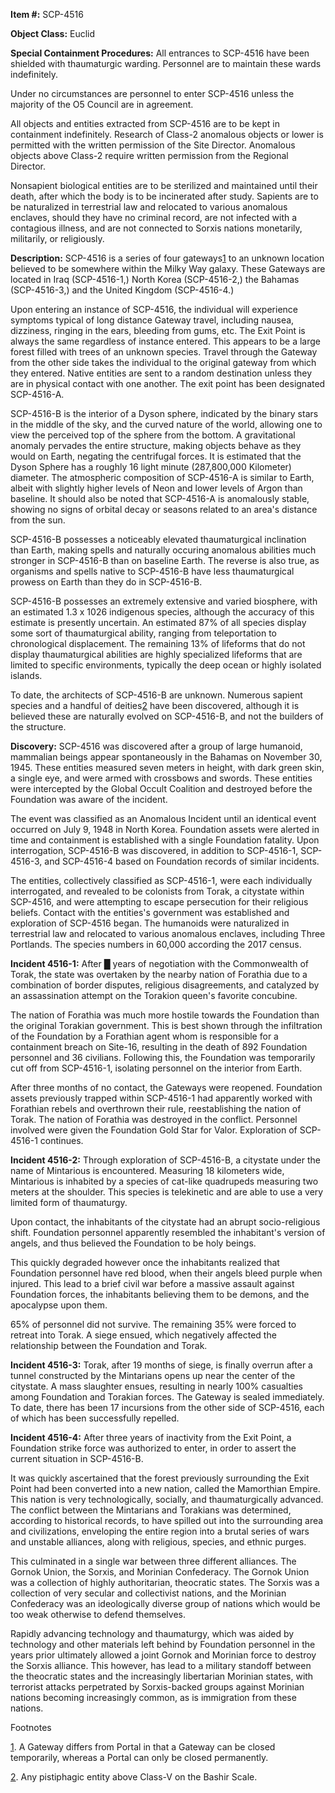 **Item #:** SCP-4516

**Object Class:** Euclid

**Special Containment Procedures:** All entrances to SCP-4516 have been shielded with thaumaturgic warding. Personnel are to maintain these wards indefinitely.

Under no circumstances are personnel to enter SCP-4516 unless the majority of the O5 Council are in agreement.

All objects and entities extracted from SCP-4516 are to be kept in containment indefinitely. Research of Class-2 anomalous objects or lower is permitted with the written permission of the Site Director. Anomalous objects above Class-2 require written permission from the Regional Director.

Nonsapient biological entities are to be sterilized and maintained until their death, after which the body is to be incinerated after study. Sapients are to be naturalized in terrestrial law and relocated to various anomalous enclaves, should they have no criminal record, are not infected with a contagious illness, and are not connected to Sorxis nations monetarily, militarily, or religiously.

**Description:** SCP-4516 is a series of four gateways[1](javascript:;) to an unknown location believed to be somewhere within the Milky Way galaxy. These Gateways are located in Iraq (SCP-4516-1,) North Korea (SCP-4516-2,) the Bahamas (SCP-4516-3,) and the United Kingdom (SCP-4516-4.)

Upon entering an instance of SCP-4516, the individual will experience symptoms typical of long distance Gateway travel, including nausea, dizziness, ringing in the ears, bleeding from gums, etc. The Exit Point is always the same regardless of instance entered. This appears to be a large forest filled with trees of an unknown species. Travel through the Gateway from the other side takes the individual to the original gateway from which they entered. Native entities are sent to a random destination unless they are in physical contact with one another. The exit point has been designated SCP-4516-A.

SCP-4516-B is the interior of a Dyson sphere, indicated by the binary stars in the middle of the sky, and the curved nature of the world, allowing one to view the perceived top of the sphere from the bottom. A gravitational anomaly pervades the entire structure, making objects behave as they would on Earth, negating the centrifugal forces. It is estimated that the Dyson Sphere has a roughly 16 light minute (287,800,000 Kilometer) diameter. The atmospheric composition of SCP-4516-A is similar to Earth, albeit with slightly higher levels of Neon and lower levels of Argon than baseline. It should also be noted that SCP-4516-A is anomalously stable, showing no signs of orbital decay or seasons related to an area's distance from the sun.

SCP-4516-B possesses a noticeably elevated thaumaturgical inclination than Earth, making spells and naturally occuring anomalous abilities much stronger in SCP-4516-B than on baseline Earth. The reverse is also true, as organisms and spells native to SCP-4516-B have less thaumaturgical prowess on Earth than they do in SCP-4516-B.

SCP-4516-B possesses an extremely extensive and varied biosphere, with an estimated 1.3 x 1026 indigenous species, although the accuracy of this estimate is presently uncertain. An estimated 87% of all species display some sort of thaumaturgical ability, ranging from teleportation to chronological displacement. The remaining 13% of lifeforms that do not display thaumaturgical abilities are highly specialized lifeforms that are limited to specific environments, typically the deep ocean or highly isolated islands.

To date, the architects of SCP-4516-B are unknown. Numerous sapient species and a handful of deities[2](javascript:;) have been discovered, although it is believed these are naturally evolved on SCP-4516-B, and not the builders of the structure.

**Discovery:** SCP-4516 was discovered after a group of large humanoid, mammalian beings appear spontaneously in the Bahamas on November 30, 1945. These entities measured seven meters in height, with dark green skin, a single eye, and were armed with crossbows and swords. These entities were intercepted by the Global Occult Coalition and destroyed before the Foundation was aware of the incident.

The event was classified as an Anomalous Incident until an identical event occurred on July 9, 1948 in North Korea. Foundation assets were alerted in time and containment is established with a single Foundation fatality. Upon interrogation, SCP-4516-B was discovered, in addition to SCP-4516-1, SCP-4516-3, and SCP-4516-4 based on Foundation records of similar incidents.

The entities, collectively classified as SCP-4516-1, were each individually interrogated, and revealed to be colonists from Torak, a citystate within SCP-4516, and were attempting to escape persecution for their religious beliefs. Contact with the entities's government was established and exploration of SCP-4516 began. The humanoids were naturalized in terrestrial law and relocated to various anomalous enclaves, including Three Portlands. The species numbers in 60,000 according the 2017 census.

**Incident 4516-1:** After █ years of negotiation with the Commonwealth of Torak, the state was overtaken by the nearby nation of Forathia due to a combination of border disputes, religious disagreements, and catalyzed by an assassination attempt on the Torakion queen's favorite concubine.

The nation of Forathia was much more hostile towards the Foundation than the original Torakian government. This is best shown through the infiltration of the Foundation by a Forathian agent whom is responsible for a containment breach on Site-16, resulting in the death of 892 Foundation personnel and 36 civilians. Following this, the Foundation was temporarily cut off from SCP-4516-1, isolating personnel on the interior from Earth.

After three months of no contact, the Gateways were reopened. Foundation assets previously trapped within SCP-4516-1 had apparently worked with Forathian rebels and overthrown their rule, reestablishing the nation of Torak. The nation of Forathia was destroyed in the conflict. Personnel involved were given the Foundation Gold Star for Valor. Exploration of SCP-4516-1 continues.

**Incident 4516-2:** Through exploration of SCP-4516-B, a citystate under the name of Mintarious is encountered. Measuring 18 kilometers wide, Mintarious is inhabited by a species of cat-like quadrupeds measuring two meters at the shoulder. This species is telekinetic and are able to use a very limited form of thaumaturgy.

Upon contact, the inhabitants of the citystate had an abrupt socio-religious shift. Foundation personnel apparently resembled the inhabitant's version of angels, and thus believed the Foundation to be holy beings.

This quickly degraded however once the inhabitants realized that Foundation personnel have red blood, when their angels bleed purple when injured. This lead to a brief civil war before a massive assault against Foundation forces, the inhabitants believing them to be demons, and the apocalypse upon them.

65% of personnel did not survive. The remaining 35% were forced to retreat into Torak. A siege ensued, which negatively affected the relationship between the Foundation and Torak.

**Incident 4516-3:** Torak, after 19 months of siege, is finally overrun after a tunnel constructed by the Mintarians opens up near the center of the citystate. A mass slaughter ensues, resulting in nearly 100% casualties among Foundation and Torakian forces. The Gateway is sealed immediately. To date, there has been 17 incursions from the other side of SCP-4516, each of which has been successfully repelled.

**Incident 4516-4:** After three years of inactivity from the Exit Point, a Foundation strike force was authorized to enter, in order to assert the current situation in SCP-4516-B.

It was quickly ascertained that the forest previously surrounding the Exit Point had been converted into a new nation, called the Mamorthian Empire. This nation is very technologically, socially, and thaumaturgically advanced. The conflict between the Mintarians and Torakians was determined, according to historical records, to have spilled out into the surrounding area and civilizations, enveloping the entire region into a brutal series of wars and unstable alliances, along with religious, species, and ethnic purges.

This culminated in a single war between three different alliances. The Gornok Union, the Sorxis, and Morinian Confederacy. The Gornok Union was a collection of highly authoritarian, theocratic states. The Sorxis was a collection of very secular and collectivist nations, and the Morinian Confederacy was an ideologically diverse group of nations which would be too weak otherwise to defend themselves.

Rapidly advancing technology and thaumaturgy, which was aided by technology and other materials left behind by Foundation personnel in the years prior ultimately allowed a joint Gornok and Morinian force to destroy the Sorxis alliance. This however, has lead to a military standoff between the theocratic states and the increasingly libertarian Morinian states, with terrorist attacks perpetrated by Sorxis-backed groups against Morinian nations becoming increasingly common, as is immigration from these nations.

Footnotes

[1](javascript:;). A Gateway differs from Portal in that a Gateway can be closed temporarily, whereas a Portal can only be closed permanently.

[2](javascript:;). Any pistiphagic entity above Class-V on the Bashir Scale.